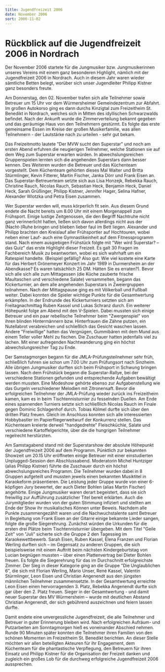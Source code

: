 ```yaml
---
title: Jugendfreizeit 2006
date: November 2006
sort: 2006-11-02
---
```


Rückblick auf die Jugendfreizeit 2006 in Nordrach
=================================================

Der November 2006 startete für die Jungmusiker bzw. Jungmusikerinnen unseres Vereins mit einem ganz besonderen Highlight, nämlich mit der Jugendfreizeit 2006 in Nordrach. Auch in diesem Jahr waren wieder sämtliche Betten belegt, worüber sich unser Jugendleiter Philipp Kistner ganz besonders freute. 

 Am Donnerstag, den 02. November trafen sich alle Teilnehmer sowie Betreuer um 15 Uhr vor dem Würmersheimer Gemeindezentrum zur Abfahrt. Im großen Autokorso ging es dann durchs Kinzigtal zum Freizeitheim St. Benedikt in Nordrach, welches sich in Mitten des idyllischen Schwarzwalds befindet. Nach der Ankunft wurde die Zimmerverteilung bekannt gegeben und das geräumige Haus von den Teilnehmern gestürmt. Es folgte das erste gemeinsame Essen im Kreise der großen Musikerfamilie, was allen Teilnehmern - der Lautstärke nach zu urteilen - sehr gut bekam. 

 Das Freizeitmotto lautete "Der MVW sucht den Superstar" und noch am ersten Abend erfuhren die neugierigen Teilnehmer, welche Stationen sie auf dem Weg zum Superstar erwarten würden. In abwechslungsreichen Gruppenspielen lernten sich die angehenden Superstars dann besser kennen. Des Weiteren wurden die Betreuer und das Küchenteam vorgestellt. Dem Küchenteam gehörten dieses Mal Walter und Britta Stürmlinger, Kevin Fitterer, Martin Fischer, Janka Dörr und Frank Eisen an. Das Superstar-Betreuerteam setzte sich aus Lisa Honzejk, Rebekka Rauch, Christine Rauch, Nicolas Rauch, Sebastian Heck, Benjamin Heck, Daniel Heck, Sarah Grüßinger, Philipp Kistner, Jennifer Hager, Selina Hafner, Alexander Wlotzka und Petra Eisen zusammen. 

 Wer Superstar werden will, muss körperlich fit sein. Aus diesem Grund endete die Nacht bereits um 8.00 Uhr mit einem Morgenappell zum Frühsport. Einige lustige Zeitgenossen, die den Begriff Nachtruhe nicht ganz verinnerlicht hatten, ließen sich davon allerdings  nicht aus der (Nacht-)Ruhe bringen und blieben lieber faul im Bett liegen. Alexander und Philipp brachten den Kreislauf aller Frühsportler auf Hochtouren, wobei neben einer Lauf- auch eine Gymnastikeinheit auf dem Fitnessprogramm stand. Nach einem ausgiebigen Frühstück folgte mit "Wer wird Superstar? – das Quiz" das erste Highlight dieser Freizeit. Es galt 30 Fragen im Fachbereich Musik zu beantworten, wobei es sich wahrhaft um ein Ratespiel handelte. (Beispiel gefällig? Also gut: Wie viel kostete eine Karte für das Herbert Grönemeyer Konzert im Jahr 1989 in Durmersheim an der Abendkasse? Es waren tatsächlich 25 DM. Hätten Sie es erraten?). Bevor sich alle sich alle zum Mittagessen (die Küche zauberte frische Maultaschen und verschiedene Salate) versammelten, begann das Kickerturnier, an dem alle angehenden Superstars in Zweiergruppen teilnahmen. Nach der Mittagspause ging es mit Völkerball und Fußball weiter. Dabei konnten die Spieler wichtige Punkte für die Gesamtwertung erkämpfen. In der Endrunde des Kickerturniers setzten sich am Freitagnachmittag Ruben Kassel und Lukas Schranz durch. Ein weiterer Höhepunkt folge am Abend mit den V-Spielen. Dabei mussten sich einige Betreuer und ein paar rebellische Teilnehmer beim "Zwergenspiel" von ihren blinden Hintermännern bzw. Hinterfrauen die Zähne putzen, ein Nutellabrot verabreichen und schließlich das Gesicht waschen lassen. Andere "Freiwillige" hatten das Vergnügen, Gummibären mit dem Mund aus einem Teller voller Mehl zu fischen. Die Zuschauer hatten jedenfalls viel zu lachen. Mit einer aufregenden Nachtwanderung ging ein höchst abwechslungsreicher Tag zu Ende.

Der Samstagmorgen begann für die JMLA-Prüfungsteilnehmer sehr früh, schließlich fuhren sie schon um 7.00 Uhr zum Prüfungsort nach Sinzheim. Alle übrigen Jungmusiker durften sich beim Frühsport in Schwung bringen lassen. Nach dem Frühstück begann die Superstar-Rallye, bei der verschiedene Stationen gefunden und entsprechende Aufgaben bewältigt werden mussten. Eine Modeshow gehörte ebenso zur Aufgabenstellung wie das Gurgeln verschiedener Melodien mit Zitronensaft. Bevor die erfolgreichen Teilnehmer der JMLA-Prüfung wieder zurück ins Freizeitheim kamen, kam es in beim Tischtennisturnier zu fesselnden Duellen. Am Ende eines spannenden Turniers setzte sich schließlich Nicolas Rauch im Finale gegen Dominic Schlagenhof durch. Tobias Kölmel durfte sich über den dritten Platz freuen. Gleich im Anschluss konnten sich alle interessierten Hobbybastler im Papierfliegerweitwurf der Konkurrenz stellen. Das Küchenteam kreierte derweil "handgedrehte" Fleischküchle, Salate und verschiedene Kartoffelgerichte, über die die hungrigen Teilnehmer regelrecht herstürzten. 

Am Samstagabend stand mit der Superstarshow der absolute Höhepunkt der Jugendfreizeit 2006 auf dem Programm. Pünktlich zur bekannten Showzeit um 20.15 Uhr eröffneten einige Betreuer mit einer einstudierten Unplugged-Session den Abschlussabend. Moderatorin Michel Huntziger (alias Philipp Kistner) führte die Zuschauer durch ein höchst abwechslungsreiches Programm. Die Teilnehmer wurden dabei in 8 Gruppen aufgeteilt und mussten jeweils einen bekannten Musiktitel in Karaokeform präsentieren. Die Leistung jeder Gruppe wurde von einer 6-köpfigen Jury bewertet, der auch Dieter Bohlen (alias Martin Fischer) angehörte. Einige Jungmusiker waren derart begeistert, dass sie sich freiwillig zur Aufführung zusätzlicher Titel bereit erklärten. Auch die Jurymitglieder wurden von der guten Stimmung infiziert und stellten am Ende der Show ihr musikalisches Können unter Beweis. Nachdem alle Punkte zusammengezählt waren und die Nachwuchstalente samt Betreuer in Begleitung von Frank Eisen an der Gitarre einige bekannte Lieder sangen, folgte die große Siegerehrung. Zunächst würden die Urkunden für die ersten drei Plätze beim Tischtennisturnier übergeben. Mit dem Titel "Geile Zeit" von "Juli" sicherte sich die Gruppe 2 den Tagessieg im Karaokewettbewerb. Sarah Eisen, Ruben Kassel, Elena Franzen und Florian Werling durften sich – im Gegensatz zu anderen Gruppen, die sich beispielsweise mit einem Auftritt beim nächsten Kindergeburtstag von Lucian begnügen mussten – über einen Plattenvertrag bei Dieter Bohlen freuen. Es folgte die Siegerehrung für das im Durchschnitt erfolgreichste Zimmer. Der Sieg in dieser Kategorie ging an die Gruppe "Die Unglaublichen 6", die sich mit Florian Werling, Mario Unser, René Kassel, Valentin Stürmlinger, Leon Eisen und Christian Angenendt aus den jüngsten männlichen Teilnehmer zusammensetzte. In der Gesamtwertung erreichte Leon Eisen einen hervorragenden 3. Platz, Rebekka Angenendt durfte sich gar über den 2. Platz freuen. Sieger in der Gesamtwertung - und damit neuer Superstar des MV Würmersheim – wurde mit deutlichen Abstand Christian Angenendt, der sich gebührend auszeichnen und feiern lassen durfte. 

Damit endete eine unvergessliche Jugendfreizeit, die alle Teilnehmer und Betreuer in guter Erinnerung bleiben wird. Nach erfolgreichen Aufräum- und Putzarbeiten am Sonntagmorgen hieß es voneinander Abschied nehmen. Runde 90 Minuten später konnten die Teilnehmer ihren Familien von den schönen Momenten im Freizeitheim St. Benedikt berichten. An dieser Stelle möchten wir allen beteiligten Akteuren für ihr Engagement, dem Küchenteam für die phantastische Verpflegung, den Betreuern für ihren Einsatz und Philipp Kistner für die Organisation der Freizeit danken und zugleich ein großes Lob für die durchweg erfolgreiche Jugendfreizeit 2006 aussprechen. 


